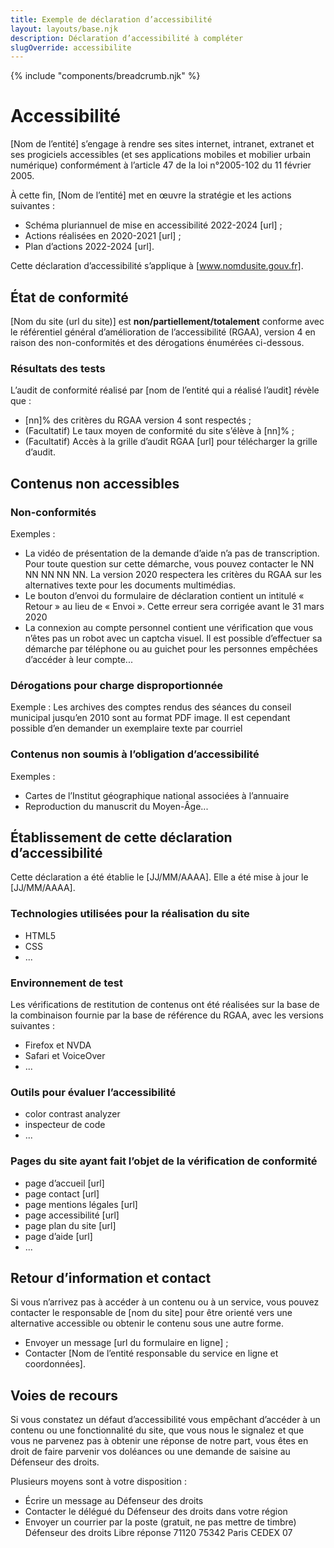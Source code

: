 ```yaml
---
title: Exemple de déclaration d’accessibilité
layout: layouts/base.njk
description: Déclaration d’accessibilité à compléter
slugOverride: accessibilite
---
```

<div>
{% include "components/breadcrumb.njk" %}
</div>

# Accessibilité

<span class="aModifier">[Nom de l’entité]</span> s’engage à rendre ses sites internet, intranet, extranet et ses progiciels accessibles (et ses applications mobiles et mobilier urbain numérique) conformément à l’article 47 de la loi n°2005-102 du 11 février 2005.

À cette fin, <span class="aModifier">[Nom de l’entité]</span> met en œuvre la stratégie et les actions suivantes :

- Schéma pluriannuel de mise en accessibilité 2022-2024 <span class="aModifier">[url]</span> ;
- Actions réalisées en 2020-2021 <span class="aModifier">[url]</span> ;
- Plan d’actions 2022-2024 <span class="aModifier">[url]</span>.

Cette déclaration d’accessibilité s’applique à <span class="aModifier">[www.nomdusite.gouv.fr]</span>.

## État de conformité

<span class="aModifier">[Nom du site (url du site)]</span> est <strong class="aModifier">non/partiellement/totalement</strong> conforme avec le référentiel général d’amélioration de l’accessibilité (RGAA), version 4 en raison des non-conformités et des dérogations énumérées ci-dessous.

### Résultats des tests

L’audit de conformité réalisé par <span class="aModifier">[nom de l’entité qui a réalisé l’audit]</span> révèle que :

- <span class="aModifier">[nn]</span>% des critères du RGAA version 4 sont respectés ;
- (Facultatif) Le taux moyen de conformité du site s’élève à <span class="aModifier">[nn]</span>% ;
- (Facultatif) Accès à la grille d’audit RGAA <span class="aModifier">[url]</span> pour télécharger la grille d’audit.

## Contenus non accessibles

### Non-conformités

Exemples :

- La vidéo de présentation de la demande d’aide n’a pas de transcription. Pour toute question sur cette démarche, vous pouvez contacter le NN NN NN NN NN. La version 2020 respectera les critères du RGAA sur les alternatives texte pour les documents multimédias.
- Le bouton d’envoi du formulaire de déclaration contient un intitulé « Retour » au lieu de « Envoi ». Cette erreur sera corrigée avant le 31 mars 2020
- La connexion au compte personnel contient une vérification que vous n’êtes pas un robot avec un captcha visuel. Il est possible d’effectuer sa démarche par téléphone ou au guichet pour les personnes empêchées d’accéder à leur compte...

### Dérogations pour charge disproportionnée

Exemple :
Les archives des comptes rendus des séances du conseil municipal jusqu’en 2010 sont au format PDF image. Il est cependant possible d’en demander un exemplaire texte par courriel

### Contenus non soumis à l’obligation d’accessibilité

Exemples :

- Cartes de l’Institut géographique national associées à l’annuaire
- Reproduction du manuscrit du Moyen-Âge...

## Établissement de cette déclaration d’accessibilité

Cette déclaration a été établie le <span class="aModifier">[JJ/MM/AAAA]</span>.
Elle a été mise à jour le <span class="aModifier">[JJ/MM/AAAA]</span>.

### Technologies utilisées pour la réalisation du site

- HTML5
- CSS
- ...

### Environnement de test

Les vérifications de restitution de contenus ont été réalisées sur la base de la combinaison fournie par la base de référence du RGAA, avec les versions suivantes :

- Firefox et NVDA
- Safari et VoiceOver
- ...

### Outils pour évaluer l’accessibilité

- color contrast analyzer
- inspecteur de code
- ...

### Pages du site ayant fait l’objet de la vérification de conformité

- page d’accueil <span class="aModifier">[url]</span>
- page contact <span class="aModifier">[url]</span>
- page mentions légales <span class="aModifier">[url]</span>
- page accessibilité <span class="aModifier">[url]</span>
- page plan du site <span class="aModifier">[url]</span>
- page d’aide <span class="aModifier">[url]</span>
- ...

## Retour d’information et contact

Si vous n’arrivez pas à accéder à un contenu ou à un service, vous pouvez contacter le responsable de <span class="aModifier">[nom du site]</span> pour être orienté vers une alternative accessible ou obtenir le contenu sous une autre forme.

- Envoyer un message <span class="aModifier">[url du formulaire en ligne]</span> ;
- Contacter <span class="aModifier">[Nom de l’entité responsable du service en ligne et coordonnées]</span>.

## Voies de recours

Si vous constatez un défaut d’accessibilité vous empêchant d’accéder à un contenu ou une fonctionnalité du site, que vous nous le signalez et que vous ne parvenez pas à obtenir une réponse de notre part, vous êtes en droit de faire parvenir vos doléances ou une demande de saisine au Défenseur des droits.

Plusieurs moyens sont à votre disposition :

- Écrire un message au Défenseur des droits
- Contacter le délégué du Défenseur des droits dans votre région
- Envoyer un courrier par la poste (gratuit, ne pas mettre de timbre)
  Défenseur des droits
  Libre réponse 71120
  75342 Paris CEDEX 07